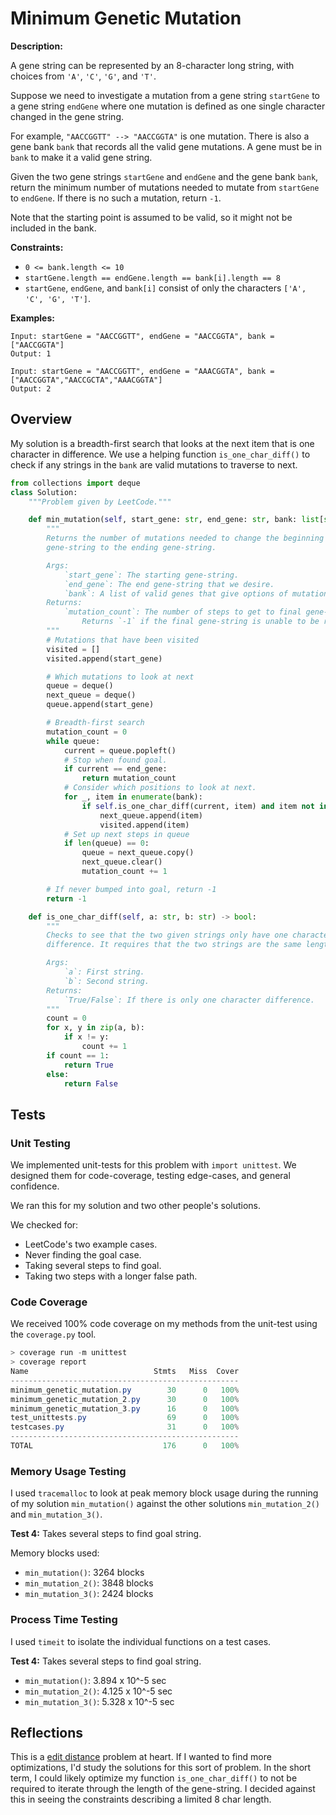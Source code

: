 # Minimum Genetic Mutation

**Description:**

A gene string can be represented by an 8-character long string, with choices from `'A'`, `'C'`, `'G'`, and `'T'`.

Suppose we need to investigate a mutation from a gene string `startGene` to a gene string `endGene` where one mutation is defined as one single character changed in the gene string.

For example, `"AACCGGTT" --> "AACCGGTA"` is one mutation.
There is also a gene bank `bank` that records all the valid gene mutations. A gene must be in `bank` to make it a valid gene string.

Given the two gene strings `startGene` and `endGene` and the gene bank `bank`, return the minimum number of mutations needed to mutate from `startGene` to `endGene`. If there is no such a mutation, return `-1`.

Note that the starting point is assumed to be valid, so it might not be included in the bank.

**Constraints:**

- `0 <= bank.length <= 10`
- `startGene.length == endGene.length == bank[i].length == 8`
- `startGene`, `endGene`, and `bank[i]` consist of only the characters `['A', 'C', 'G', 'T']`.

**Examples:**

```text
Input: startGene = "AACCGGTT", endGene = "AACCGGTA", bank = ["AACCGGTA"]
Output: 1

Input: startGene = "AACCGGTT", endGene = "AAACGGTA", bank = ["AACCGGTA","AACCGCTA","AAACGGTA"]
Output: 2
```

## Overview

My solution is a breadth-first search that looks at the next item that is one character in difference. We use a helping function `is_one_char_diff()` to check if any strings in the `bank` are valid mutations to traverse to next.

```python
from collections import deque
class Solution:
    """Problem given by LeetCode."""

    def min_mutation(self, start_gene: str, end_gene: str, bank: list[str]) -> int:
        """
        Returns the number of mutations needed to change the beginning
        gene-string to the ending gene-string.

        Args:
            `start_gene`: The starting gene-string.
            `end_gene`: The end gene-string that we desire.
            `bank`: A list of valid genes that give options of mutations.
        Returns:
            `mutation_count`: The number of steps to get to final gene-string.
                Returns `-1` if the final gene-string is unable to be reached.
        """
        # Mutations that have been visited
        visited = []
        visited.append(start_gene)

        # Which mutations to look at next
        queue = deque()
        next_queue = deque()
        queue.append(start_gene)

        # Breadth-first search
        mutation_count = 0
        while queue:
            current = queue.popleft()
            # Stop when found goal.
            if current == end_gene:
                return mutation_count
            # Consider which positions to look at next.
            for _, item in enumerate(bank):
                if self.is_one_char_diff(current, item) and item not in visited:
                    next_queue.append(item)
                    visited.append(item)
            # Set up next steps in queue
            if len(queue) == 0:
                queue = next_queue.copy()
                next_queue.clear()
                mutation_count += 1

        # If never bumped into goal, return -1
        return -1

    def is_one_char_diff(self, a: str, b: str) -> bool:
        """
        Checks to see that the two given strings only have one character
        difference. It requires that the two strings are the same length.

        Args:
            `a`: First string.
            `b`: Second string.
        Returns:
            `True/False`: If there is only one character difference.
        """
        count = 0
        for x, y in zip(a, b):
            if x != y:
                count += 1
        if count == 1:
            return True
        else:
            return False
```

## Tests

### Unit Testing

We implemented unit-tests for this problem with `import unittest`. We designed them for code-coverage, testing edge-cases, and general confidence.

We ran this for my solution and two other people's solutions.

We checked for:

- LeetCode's two example cases.
- Never finding the goal case.
- Taking several steps to find goal.
- Taking two steps with a longer false path.

### Code Coverage

We received 100% code coverage on my methods from the unit-test using the `coverage.py` tool.

```PowerShell
> coverage run -m unittest
> coverage report
Name                            Stmts   Miss  Cover
---------------------------------------------------
minimum_genetic_mutation.py        30      0   100%
minimum_genetic_mutation_2.py      30      0   100%
minimum_genetic_mutation_3.py      16      0   100%
test_unittests.py                  69      0   100%
testcases.py                       31      0   100%
---------------------------------------------------
TOTAL                             176      0   100%
```

### Memory Usage Testing

I used `tracemalloc` to look at peak memory block usage during the running of my solution `min_mutation()` against the other solutions `min_mutation_2()` and `min_mutation_3()`.

**Test 4:** Takes several steps to find goal string.

Memory blocks used:

- `min_mutation()`: 3264 blocks
- `min_mutation_2()`: 3848 blocks
- `min_mutation_3()`: 2424 blocks

### Process Time Testing

I used `timeit` to isolate the individual functions on a test cases.

**Test 4:** Takes several steps to find goal string.

- `min_mutation()`: 3.894 x 10^-5 sec
- `min_mutation_2()`: 4.125 x 10^-5 sec
- `min_mutation_3()`: 5.328 x 10^-5 sec

## Reflections

This is a [edit distance](https://en.wikipedia.org/wiki/Levenshtein_distance) problem at heart. If I wanted to find more optimizations, I'd study the solutions for this sort of problem. In the short term, I could likely optimize my function `is_one_char_diff()` to not be required to iterate through the length of the gene-string. I decided against this in seeing the constraints describing a limited 8 char length.
